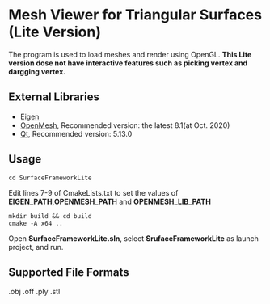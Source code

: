 # Mesh Viewer for Triangular Surfaces (Lite Version)

The program is used to load meshes and render using OpenGL. **This Lite version dose not have interactive features such as picking vertex and dargging vertex.**

## External Libraries

* [Eigen](http://eigen.tuxfamily.org/)
* [OpenMesh](https://www.openmesh.org/), Recommended version: the latest 8.1(at Oct. 2020)
* [Qt](https://www.qt.io/), Recommended version: 5.13.0

## Usage

```
cd SurfaceFrameworkLite
```

Edit lines 7-9 of CmakeLists.txt to set the values of **EIGEN_PATH**,**OPENMESH_PATH** and **OPENMESH_LIB_PATH**
```
mkdir build && cd build
cmake -A x64 ..
```

Open **SurfaceFrameworkLite.sln**, select **SrufaceFrameworkLite** as launch project, and run.

## Supported File Formats

.obj .off .ply .stl